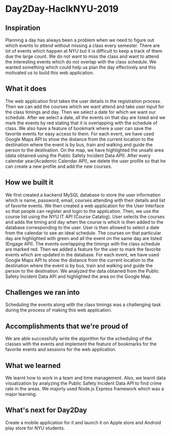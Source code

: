 # Day2Day-HaclkNYU-2019

## Inspiration
Planning a day has always been a problem when we need to figure out which events to attend without missing a class every semester. There are lot of events which happen at NYU but it is difficult to keep a track of them due the large count. We do not want to miss the class and want to attend the interesting events which do not overlap with the 
class schedule. We wanted something which could help us plan the day effectively and this motivated us to build this web application. 

## What it does
The web application first takes the user details in the registration process. Then we can add the courses which we want attend and take user input for the class timings and day. Then we select a date for which we want our schedule. After we select a date, all the events on that day are listed and we mark the events by red stating that it is overlapping with the schedule of class. We also have a feature of bookmark where a user can save the favorite events for easy access to them. For each event, we have used Google Maps API to show the distance from the current location to the destination where the event is by bus, train and walking and guide the person to the destination. On the map, we have highlighted the unsafe area (data obtained using the Public Safety Incident Data API). After every calendar year(Academic Calendar API), we delete the user profile so that he can create a new profile and add the new courses.  

## How we built it
We first created a backend MySQL database to store the user information which is name, password, email, courses attending with their details and list of favorite events. We then created a web application for the User Interface so that people can register and login to the application. Then, we use the course list using the NYU IT API (Course Catalog). User selects the courses and adds the timing and day when the course is which is then added to the database corresponding to the user. User is then allowed to select a date from the calendar to see an ideal schedule. The courses on that particular day are highlighted with green and all the event on the same day are listed (Engage API). The events overlapping the timings with the class schedule are marked red. Then we added a feature for the user to mark the favorite events which are updated in the database. For each event, we have used Google Maps API to show the distance from the current location to the destination where the event is by bus, train and walking and guide the person to the destination. We analyzed the data obtained from the Public Safety Incident Data API and highlighted the area on the Google Map.

## Challenges we ran into
Scheduling the events along with the class timings was a challenging task during the process of making this web application.

## Accomplishments that we're proud of
We are able successfully write the algorithm for the scheduling of the classes with the events and implement the feature of bookmarks for the favorite events and sessions for the web application.

## What we learned
We learnt how to work in a team and time management. Also, we learnt data visualization by analyzing the Public Safety Incident Data API to find crime rate in the areas. We majorly used Node.js Express framework which was a major learning.

## What's next for Day2Day
Create a mobile application for it and launch it on Apple store and Android play store for NYU students.
